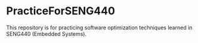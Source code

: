 # PracticeForSENG440
This repository is for practicing software optimization techniques learned in SENG440 (Embedded Systems).
